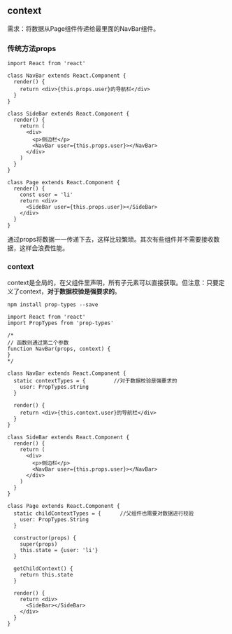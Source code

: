 

## context

需求：将数据从Page组件传递给最里面的NavBar组件。

### 传统方法props

```JS
import React from 'react'

class NavBar extends React.Component {
  render() {
    return <div>{this.props.user}的导航栏</div>
  }
}

class SideBar extends React.Component {
  render() {
    return (
      <div>
        <p>侧边栏</p>
        <NavBar user={this.props.user}></NavBar>
      </div>
    )
  }
}

class Page extends React.Component {
  render() {
    const user = 'li'
    return <div>
      <SideBar user={this.props.user}></SideBar>
    </div>
  }
}
```

通过props将数据一一传递下去，这样比较繁琐。其次有些组件并不需要接收数据，这样会浪费性能。

### context

context是全局的，在父组件里声明，所有子元素可以直接获取。但注意：只要定义了context，**对于数据校验是强要求的**。

    npm install prop-types --save

```JS
import React from 'react'
import PropTypes from 'prop-types'

/*
// 函数则通过第二个参数
function NavBar(props, context) {
}
*/

class NavBar extends React.Component {
  static contextTypes = {         //对于数据校验是强要求的
    user: PropTypes.string
  }

  render() {
    return <div>{this.context.user}的导航栏</div>
  }
}

class SideBar extends React.Component {
  render() {
    return (
      <div>
        <p>侧边栏</p>
        <NavBar user={this.props.user}></NavBar>
      </div>
    )
  }
}

class Page extends React.Component {
  static childContextTypes = {      //父组件也需要对数据进行校验
    user: PropTypes.String
  }

  constructor(props) {
    super(props)
    this.state = {user: 'li'}
  }

  getChildContext() {
    return this.state
  }

  render() {
    return <div>
      <SideBar></SideBar>
    </div>
  }
}
```